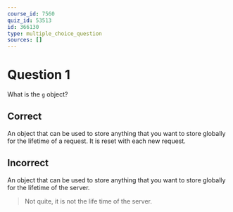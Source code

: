 ```yaml
---
course_id: 7560
quiz_id: 53513
id: 366130
type: multiple_choice_question
sources: []
---
```


# Question 1

What is the&nbsp;`g` object?

## Correct

An object that can be used to store anything that you want to store globally for
the lifetime of a request. It is reset with each new request.

## Incorrect

An object that can be used to store anything that you want to store globally for
the lifetime of the server.

> Not quite, it is not the life time of the server.&nbsp;
